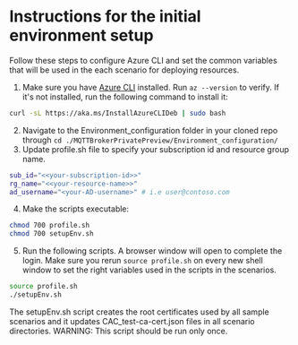 # Instructions for the initial environment setup

Follow these steps to configure Azure CLI and set the common variables that will be used in the each scenario for deploying resources.

1. Make sure you have [Azure CLI](https://learn.microsoft.com/en-us/cli/azure/install-azure-cli-linux?pivots=apt) installed. Run `az --version` to verify. If it's not installed, run the following command to install it:
```bash
curl -sL https://aka.ms/InstallAzureCLIDeb | sudo bash
```
2. Navigate to the Environment_configuration folder in your cloned repo through `cd ./MQTTBrokerPrivatePreview/Environment_configuration/`
3. Update profile.sh file to specify your subscription id and resource group name.
```bash
sub_id="<<your-subscription-id>>"
rg_name="<<your-resource-name>>"
ad_username="<your-AD-username>" # i.e user@contoso.com
```
4. Make the scripts executable:
```bash
chmod 700 profile.sh
chmod 700 setupEnv.sh
```
5. Run the following scripts. A browser window will open to complete the login. Make sure you rerun `source profile.sh` on every new shell window to set the right variables used in the scripts in the scenarios.
```bash
source profile.sh
./setupEnv.sh
```
The setupEnv.sh script creates the root certificates used by all sample scenarios and it updates CAC_test-ca-cert.json files in all scenario directories. WARNING: This script should be run only once.
